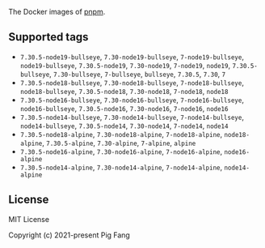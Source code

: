 The Docker images of [pnpm](https://pnpm.io).

## Supported tags

- `7.30.5-node19-bullseye`, `7.30-node19-bullseye`, `7-node19-bullseye`, `node19-bullseye`, `7.30.5-node19`, `7.30-node19`, `7-node19`, `node19`, `7.30.5-bullseye`, `7.30-bullseye`, `7-bullseye`, `bullseye`, `7.30.5`, `7.30`, `7`
- `7.30.5-node18-bullseye`, `7.30-node18-bullseye`, `7-node18-bullseye`, `node18-bullseye`, `7.30.5-node18`, `7.30-node18`, `7-node18`, `node18`
- `7.30.5-node16-bullseye`, `7.30-node16-bullseye`, `7-node16-bullseye`, `node16-bullseye`, `7.30.5-node16`, `7.30-node16`, `7-node16`, `node16`
- `7.30.5-node14-bullseye`, `7.30-node14-bullseye`, `7-node14-bullseye`, `node14-bullseye`, `7.30.5-node14`, `7.30-node14`, `7-node14`, `node14`
- `7.30.5-node18-alpine`, `7.30-node18-alpine`, `7-node18-alpine`, `node18-alpine`, `7.30.5-alpine`, `7.30-alpine`, `7-alpine`, `alpine`
- `7.30.5-node16-alpine`, `7.30-node16-alpine`, `7-node16-alpine`, `node16-alpine`
- `7.30.5-node14-alpine`, `7.30-node14-alpine`, `7-node14-alpine`, `node14-alpine`

## License

MIT License

Copyright (c) 2021-present Pig Fang
